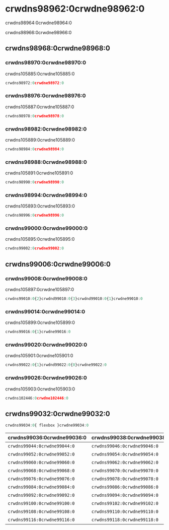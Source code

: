# crwdns98962:0crwdne98962:0

<p class="description">crwdns98964:0crwdne98964:0</p>

crwdns98966:0crwdne98966:0

## crwdns98968:0crwdne98968:0

### crwdns98970:0crwdne98970:0

crwdns105885:0crwdne105885:0

```jsx
crwdns98972:0crwdne98972:0
```

### crwdns98976:0crwdne98976:0

crwdns105887:0crwdne105887:0

```jsx
crwdns98978:0crwdne98978:0
```

### crwdns98982:0crwdne98982:0

crwdns105889:0crwdne105889:0

```jsx
crwdns98984:0crwdne98984:0
```

### crwdns98988:0crwdne98988:0

crwdns105891:0crwdne105891:0

```jsx
crwdns98990:0crwdne98990:0
```

### crwdns98994:0crwdne98994:0

crwdns105893:0crwdne105893:0

```jsx
crwdns98996:0crwdne98996:0
```

### crwdns99000:0crwdne99000:0

crwdns105895:0crwdne105895:0

```jsx
crwdns99002:0crwdne99002:0
```

## crwdns99006:0crwdne99006:0

### crwdns99008:0crwdne99008:0

crwdns105897:0crwdne105897:0

```jsx
crwdns99010:0{2}crwdnd99010:0{3}crwdnd99010:0{1}crwdne99010:0
```

### crwdns99014:0crwdne99014:0

crwdns105899:0crwdne105899:0

```jsx
crwdns99016:0{1}crwdne99016:0
```

### crwdns99020:0crwdne99020:0

crwdns105901:0crwdne105901:0

```jsx
crwdns99022:0{1}crwdnd99022:0{0}crwdne99022:0
```

### crwdns99026:0crwdne99026:0

crwdns105903:0crwdne105903:0

```jsx
crwdns102446:0crwdne102446:0
```

## crwdns99032:0crwdne99032:0

```js
crwdns99034:0{ flexbox }crwdne99034:0
```

| crwdns99036:0crwdne99036:0   | crwdns99038:0crwdne99038:0   | crwdns99040:0crwdne99040:0   | crwdns99042:0crwdne99042:0 |
|:---------------------------- |:---------------------------- |:---------------------------- |:-------------------------- |
| `crwdns99044:0crwdne99044:0` | `crwdns99046:0crwdne99046:0` | `crwdns99048:0crwdne99048:0` | crwdns99050:0crwdne99050:0 |
| `crwdns99052:0crwdne99052:0` | `crwdns99054:0crwdne99054:0` | `crwdns99056:0crwdne99056:0` | crwdns99058:0crwdne99058:0 |
| `crwdns99060:0crwdne99060:0` | `crwdns99062:0crwdne99062:0` | `crwdns99064:0crwdne99064:0` | crwdns99066:0crwdne99066:0 |
| `crwdns99068:0crwdne99068:0` | `crwdns99070:0crwdne99070:0` | `crwdns99072:0crwdne99072:0` | crwdns99074:0crwdne99074:0 |
| `crwdns99076:0crwdne99076:0` | `crwdns99078:0crwdne99078:0` | `crwdns99080:0crwdne99080:0` | crwdns99082:0crwdne99082:0 |
| `crwdns99084:0crwdne99084:0` | `crwdns99086:0crwdne99086:0` | `crwdns99088:0crwdne99088:0` | crwdns99090:0crwdne99090:0 |
| `crwdns99092:0crwdne99092:0` | `crwdns99094:0crwdne99094:0` | `crwdns99096:0crwdne99096:0` | crwdns99098:0crwdne99098:0 |
| `crwdns99100:0crwdne99100:0` | `crwdns99102:0crwdne99102:0` | `crwdns99104:0crwdne99104:0` | crwdns99106:0crwdne99106:0 |
| `crwdns99108:0crwdne99108:0` | `crwdns99110:0crwdne99110:0` | `crwdns99112:0crwdne99112:0` | crwdns99114:0crwdne99114:0 |
| `crwdns99116:0crwdne99116:0` | `crwdns99118:0crwdne99118:0` | `crwdns99120:0crwdne99120:0` | crwdns99122:0crwdne99122:0 |